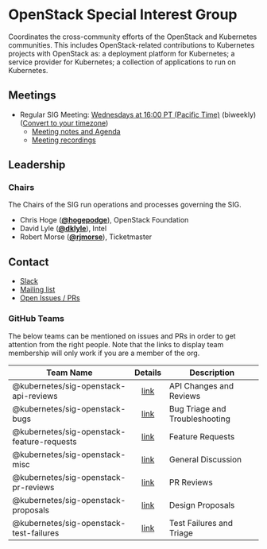 <!---
This is an autogenerated file!

Please do not edit this file directly, but instead make changes to the
sigs.yaml file in the project root.

To understand how this file is generated, see https://git.k8s.io/community/generator/README.md
--->
# OpenStack Special Interest Group


Coordinates the cross-community efforts of the OpenStack and Kubernetes communities. This includes OpenStack-related contributions to Kubernetes projects with OpenStack as: a deployment platform for Kubernetes; a service provider for Kubernetes; a collection of applications to run on Kubernetes.


## Meetings
- Regular SIG Meeting: [Wednesdays at 16:00 PT (Pacific Time)](https://docs.google.com/document/d/15UwgLbEyZyXXxVtsThcSuPiJru4CuqU9p3ttZSfTaY4/edit) (biweekly) ([Convert to your timezone](http://www.thetimezoneconverter.com/?t=16:00&tz=PT%20%28Pacific%20Time%29))
  - [Meeting notes and Agenda](https://docs.google.com/document/d/1iAQ3LSF_Ky6uZdFtEZPD_8i6HXeFxIeW4XtGcUJtPyU/edit?usp=sharing_eixpa_nl&ts=588b986f)
  - [Meeting recordings](https://www.youtube.com/watch?v=iCfUx7ilh0E&list=PL69nYSiGNLP20iTSChQ_i2QQmTBl3M7ax)

## Leadership

### Chairs

The Chairs of the SIG run operations and processes governing the SIG.

- Chris Hoge (**[@hogepodge](https://github.com/hogepodge)**), OpenStack Foundation
- David Lyle (**[@dklyle](https://github.com/dklyle)**), Intel
- Robert Morse (**[@rjmorse](https://github.com/rjmorse)**), Ticketmaster

## Contact

- [Slack](https://kubernetes.slack.com/messages/sig-openstack)
- [Mailing list](https://groups.google.com/forum/#!forum/kubernetes-sig-openstack)
- [Open Issues / PRs](https://github.com/search?q=org%3Akubernetes+org%3Akubernetes-client+org%3Akubernetes-csi+org%3Akubernetes-incubator+org%3Akubernetes-retired+org%3Akubernetes-sigs+is%3Aopen+label%3Asig%2Fopenstack)


### GitHub Teams

The below teams can be mentioned on issues and PRs in order to get attention from the right people.
Note that the links to display team membership will only work if you are a member of the org.

| Team Name | Details | Description |
| --------- |:-------:| ----------- |
| @kubernetes/sig-openstack-api-reviews | [link](https://github.com/orgs/kubernetes/teams/sig-openstack-api-reviews) | API Changes and Reviews |
| @kubernetes/sig-openstack-bugs | [link](https://github.com/orgs/kubernetes/teams/sig-openstack-bugs) | Bug Triage and Troubleshooting |
| @kubernetes/sig-openstack-feature-requests | [link](https://github.com/orgs/kubernetes/teams/sig-openstack-feature-requests) | Feature Requests |
| @kubernetes/sig-openstack-misc | [link](https://github.com/orgs/kubernetes/teams/sig-openstack-misc) | General Discussion |
| @kubernetes/sig-openstack-pr-reviews | [link](https://github.com/orgs/kubernetes/teams/sig-openstack-pr-reviews) | PR Reviews |
| @kubernetes/sig-openstack-proposals | [link](https://github.com/orgs/kubernetes/teams/sig-openstack-proposals) | Design Proposals |
| @kubernetes/sig-openstack-test-failures | [link](https://github.com/orgs/kubernetes/teams/sig-openstack-test-failures) | Test Failures and Triage |

<!-- BEGIN CUSTOM CONTENT -->

<!-- END CUSTOM CONTENT -->
